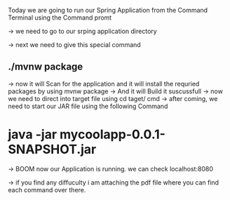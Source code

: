 Today we are going to run our Spring Application from the Command Terminal using the Command promt

-> we need to go to our srping application directory 

->  next we need to give this special command
## ./mvnw package 

-> now it will Scan for the application and it will install the requried packages by using mvnw package
-> And it will Build it suscussfull 
-> now we need to direct into target file using cd taget/ cmd
-> after coming, we need to start our JAR file using the following Command

# java -jar mycoolapp-0.0.1-SNAPSHOT.jar

-> BOOM now our Application is running. we can check localhost:8080

-> if you find any diffuculty i am attaching the pdf file where you can find each command over there.

